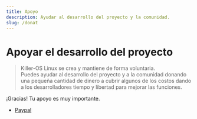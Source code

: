 ```yaml
---
title: Apoyo
description: Ayudar al desarrollo del proyecto y la comunidad.
slug: /donat
---
```


# Apoyar el desarrollo del proyecto

> Killer-OS Linux se crea y mantiene de forma voluntaria. <br>Puedes ayudar al desarrollo del proyecto y a la comunidad donando una pequeña cantidad de dinero a cubrir algunos de los costos dando a los desarrolladores tiempo y libertad para mejorar las funciones.

¡Gracias! Tu apoyo es muy importante.

- [Paypal](#)

